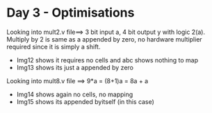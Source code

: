 # Day 3 - Optimisations

Looking into mult2.v file==> 3 bit input a, 4 bit output y with logic 2(a).
Multiply by 2 is same as a appended by zero, no hardware multiplier required since it is simply a shift.
* Img12 shows it requires no cells and abc shows nothing to map
* Img13 shows its just a appended by zero
  
Looking into mult8.v file ==> 9*a = (8+1)a = 8a + a
* Img14 shows again no cells, no mapping
* Img15 shows its appended byitself (in this case)
